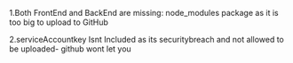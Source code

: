 1.Both FrontEnd and BackEnd are missing: node_modules package as it is too big to upload to GitHub

2.serviceAccountkey Isnt Included as its securitybreach and not allowed to be uploaded- github wont let you
